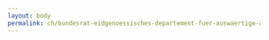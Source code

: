 ```yaml
---
layout: body
permalink: ch/bundesrat-eidgenoessisches-departement-fuer-auswaertige-angelegenheiten-direktion-fuer-entwicklung-und-zusammenarbeit-direktionsbereich-humanitaere-hilfe-und-schweizerisches-korps-fuer-humanitaere-hilfe-sektion-ausruestung-und-logistik-h/
---
```


